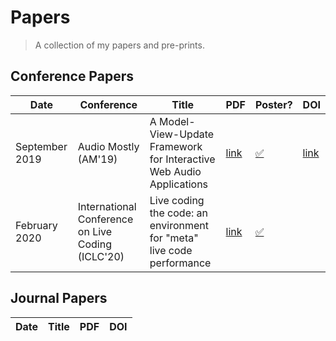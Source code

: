 # Papers
> A collection of my papers and pre-prints.

## Conference Papers
| Date | Conference | Title | PDF | Poster? | DOI |
| ---- | ---------- | ----- | --- | ------- | --- |
| September 2019 | Audio Mostly (AM'19) | A Model-View-Update Framework for Interactive Web Audio Applications | [link](https://github.com/pd-andy/papers/raw/master/thompson_framework_2019.pdf) | [✅](https://github.com/pd-andy/papers/raw/master/posters/am-19.pdf) | [link](https://doi.org/10.1145/3356590.3356623) |
| February 2020 | International Conference on Live Coding (ICLC'20) | Live coding the code: an environment for "meta" live code performance | [link](https://github.com/pd-andy/papers/raw/master/wilson_meta.pdf) | [✅](https://github.com/pd-andy/papers/raw/master/posters/iclc-2020.pdf) | |


## Journal Papers
| Date | Title | PDF | DOI |
| ---- | ----- | --- | --- |
